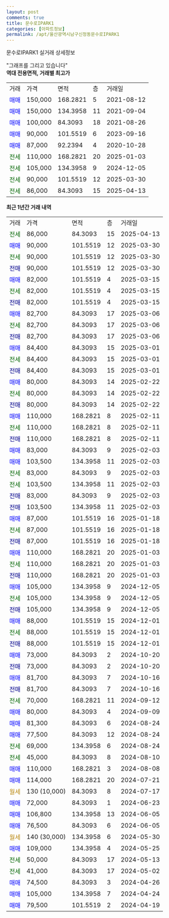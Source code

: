 ```yaml
---
layout: post
comments: true
title: 문수로IPARK1
categories: [아파트정보]
permalink: /apt/울산광역시남구신정동문수로IPARK1
---
```


문수로IPARK1 실거래 상세정보

<script type="text/javascript">
  google.charts.load('current', {'packages':['line', 'corechart']});
  google.charts.setOnLoadCallback(drawChart);

  function drawChart() {
    var data = new google.visualization.DataTable();
    data.addColumn('date', '거래일');
    data.addColumn('number', "매매");
    data.addColumn('number', "전세");
    data.addColumn('number', "전매");

    data.addRows([[new Date(Date.parse("2025-04-13")), null, 86000, null], [new Date(Date.parse("2025-03-30")), 90000, null, null], [new Date(Date.parse("2025-03-30")), null, 90000, null], [new Date(Date.parse("2025-03-30")), null, null, 90000], [new Date(Date.parse("2025-03-15")), 82000, null, null], [new Date(Date.parse("2025-03-15")), null, 82000, null], [new Date(Date.parse("2025-03-15")), null, null, 82000], [new Date(Date.parse("2025-03-06")), 82700, null, null], [new Date(Date.parse("2025-03-06")), null, 82700, null], [new Date(Date.parse("2025-03-06")), null, null, 82700], [new Date(Date.parse("2025-03-01")), 84400, null, null], [new Date(Date.parse("2025-03-01")), null, 84400, null], [new Date(Date.parse("2025-03-01")), null, null, 84400], [new Date(Date.parse("2025-02-22")), 80000, null, null], [new Date(Date.parse("2025-02-22")), null, 80000, null], [new Date(Date.parse("2025-02-22")), null, null, 80000], [new Date(Date.parse("2025-02-11")), 110000, null, null], [new Date(Date.parse("2025-02-11")), null, 110000, null], [new Date(Date.parse("2025-02-11")), null, null, 110000], [new Date(Date.parse("2025-02-03")), 83000, null, null], [new Date(Date.parse("2025-02-03")), 103500, null, null], [new Date(Date.parse("2025-02-03")), null, 83000, null], [new Date(Date.parse("2025-02-03")), null, 103500, null], [new Date(Date.parse("2025-02-03")), null, null, 83000], [new Date(Date.parse("2025-02-03")), null, null, 103500], [new Date(Date.parse("2025-01-18")), 87000, null, null], [new Date(Date.parse("2025-01-18")), null, 87000, null], [new Date(Date.parse("2025-01-18")), null, null, 87000], [new Date(Date.parse("2025-01-03")), 110000, null, null], [new Date(Date.parse("2025-01-03")), null, 110000, null], [new Date(Date.parse("2025-01-03")), null, null, 110000], [new Date(Date.parse("2024-12-05")), 105000, null, null], [new Date(Date.parse("2024-12-05")), null, 105000, null], [new Date(Date.parse("2024-12-05")), null, null, 105000], [new Date(Date.parse("2024-12-01")), 88000, null, null], [new Date(Date.parse("2024-12-01")), null, 88000, null], [new Date(Date.parse("2024-12-01")), null, null, 88000], [new Date(Date.parse("2024-10-20")), 73000, null, null], [new Date(Date.parse("2024-10-20")), null, null, 73000], [new Date(Date.parse("2024-10-16")), 81700, null, null], [new Date(Date.parse("2024-10-16")), null, null, 81700], [new Date(Date.parse("2024-09-12")), null, 70000, null], [new Date(Date.parse("2024-09-09")), 80000, null, null], [new Date(Date.parse("2024-08-24")), 81300, null, null], [new Date(Date.parse("2024-08-24")), 77500, null, null], [new Date(Date.parse("2024-08-24")), null, 69000, null], [new Date(Date.parse("2024-08-10")), null, 45000, null], [new Date(Date.parse("2024-08-08")), 110000, null, null], [new Date(Date.parse("2024-07-21")), 114000, null, null], [new Date(Date.parse("2024-07-17")), null, null, null], [new Date(Date.parse("2024-06-23")), 72000, null, null], [new Date(Date.parse("2024-06-05")), 106800, null, null], [new Date(Date.parse("2024-06-05")), 76500, null, null], [new Date(Date.parse("2024-05-30")), null, null, null], [new Date(Date.parse("2024-05-25")), 109000, null, null], [new Date(Date.parse("2024-05-13")), null, 50000, null], [new Date(Date.parse("2024-05-02")), null, 41000, null], [new Date(Date.parse("2024-04-26")), 74500, null, null], [new Date(Date.parse("2024-04-24")), 105000, null, null], [new Date(Date.parse("2024-04-19")), 79500, null, null]]);

    var options = {
      hAxis: {
        format: 'yyyy/MM/dd'
      },    
      lineWidth: 0,
      pointsVisible: true,    
      title: '최근 1년간 유형별 실거래가 분포',
      legend: { position: 'bottom' }
    };

    var formatter = new google.visualization.NumberFormat({pattern:'###,###'} );
    formatter.format(data, 1);
    formatter.format(data, 2);
    
    setTimeout(function() {
        var chart = new google.visualization.LineChart(document.getElementById('columnchart_material'));
        chart.draw(data, (options));
        document.getElementById('loading').style.display = 'none';
    }, 200);
  }
</script>


<div id="loading" style="z-index:20; display: block; margin-left: 0px">"그래프를 그리고 있습니다"</div>
<div id="columnchart_material" style="width: 95%; margin-left: 0px; display: block"></div>
<!-- contents start -->
<b>역대 전용면적, 거래별 최고가</b>
<table class="sortable">
    <tr>
      <td>거래</td>
      <td>가격</td>
      <td>면적</td>
      <td>층</td>
      <td>거래일</td>
    </tr>
        <tr>
          <td><a style="color: blue">매매</a></td>
          <td>150,000</td>
          <td>168.2821</td>
          <td>5</td>
          <td>2021-08-12</td>
        </tr>            <tr>
          <td><a style="color: blue">매매</a></td>
          <td>150,000</td>
          <td>134.3958</td>
          <td>11</td>
          <td>2021-09-04</td>
        </tr>            <tr>
          <td><a style="color: blue">매매</a></td>
          <td>100,000</td>
          <td>84.3093</td>
          <td>18</td>
          <td>2021-08-26</td>
        </tr>            <tr>
          <td><a style="color: blue">매매</a></td>
          <td>90,000</td>
          <td>101.5519</td>
          <td>6</td>
          <td>2023-09-16</td>
        </tr>            <tr>
          <td><a style="color: blue">매매</a></td>
          <td>87,000</td>
          <td>92.2394</td>
          <td>4</td>
          <td>2020-10-28</td>
        </tr>        
        <tr>
              <td><a style="color: darkgreen">전세</a></td>
              <td>110,000</td>
              <td>168.2821</td>
              <td>20</td>
              <td>2025-01-03</td>
            </tr>            <tr>
              <td><a style="color: darkgreen">전세</a></td>
              <td>105,000</td>
              <td>134.3958</td>
              <td>9</td>
              <td>2024-12-05</td>
            </tr>            <tr>
              <td><a style="color: darkgreen">전세</a></td>
              <td>90,000</td>
              <td>101.5519</td>
              <td>12</td>
              <td>2025-03-30</td>
            </tr>            <tr>
              <td><a style="color: darkgreen">전세</a></td>
              <td>86,000</td>
              <td>84.3093</td>
              <td>15</td>
              <td>2025-04-13</td>
            </tr>        
    
</table>

<b>최근 1년간 거래 내역</b>

<table class="sortable">
    <tr>
      <td>거래</td>
      <td>가격</td>
      <td>면적</td>
      <td>층</td>
      <td>거래일</td>
    </tr>
    <tr>
      <td><a style="color: darkgreen">전세</a></td>
      <td>86,000</td>
      <td>84.3093</td>
      <td>15</td>
      <td>2025-04-13</td>
    </tr>          <tr>
      <td><a style="color: blue">매매</a></td>
      <td>90,000</td>
      <td>101.5519</td>
      <td>12</td>
      <td>2025-03-30</td>
    </tr>          <tr>
      <td><a style="color: darkgreen">전세</a></td>
      <td>90,000</td>
      <td>101.5519</td>
      <td>12</td>
      <td>2025-03-30</td>
    </tr>          <tr>
      <td><a style="color: darkblue">전매</a></td>
      <td>90,000</td>
      <td>101.5519</td>
      <td>12</td>
      <td>2025-03-30</td>
    </tr>          <tr>
      <td><a style="color: blue">매매</a></td>
      <td>82,000</td>
      <td>101.5519</td>
      <td>4</td>
      <td>2025-03-15</td>
    </tr>          <tr>
      <td><a style="color: darkgreen">전세</a></td>
      <td>82,000</td>
      <td>101.5519</td>
      <td>4</td>
      <td>2025-03-15</td>
    </tr>          <tr>
      <td><a style="color: darkblue">전매</a></td>
      <td>82,000</td>
      <td>101.5519</td>
      <td>4</td>
      <td>2025-03-15</td>
    </tr>          <tr>
      <td><a style="color: blue">매매</a></td>
      <td>82,700</td>
      <td>84.3093</td>
      <td>17</td>
      <td>2025-03-06</td>
    </tr>          <tr>
      <td><a style="color: darkgreen">전세</a></td>
      <td>82,700</td>
      <td>84.3093</td>
      <td>17</td>
      <td>2025-03-06</td>
    </tr>          <tr>
      <td><a style="color: darkblue">전매</a></td>
      <td>82,700</td>
      <td>84.3093</td>
      <td>17</td>
      <td>2025-03-06</td>
    </tr>          <tr>
      <td><a style="color: blue">매매</a></td>
      <td>84,400</td>
      <td>84.3093</td>
      <td>15</td>
      <td>2025-03-01</td>
    </tr>          <tr>
      <td><a style="color: darkgreen">전세</a></td>
      <td>84,400</td>
      <td>84.3093</td>
      <td>15</td>
      <td>2025-03-01</td>
    </tr>          <tr>
      <td><a style="color: darkblue">전매</a></td>
      <td>84,400</td>
      <td>84.3093</td>
      <td>15</td>
      <td>2025-03-01</td>
    </tr>          <tr>
      <td><a style="color: blue">매매</a></td>
      <td>80,000</td>
      <td>84.3093</td>
      <td>14</td>
      <td>2025-02-22</td>
    </tr>          <tr>
      <td><a style="color: darkgreen">전세</a></td>
      <td>80,000</td>
      <td>84.3093</td>
      <td>14</td>
      <td>2025-02-22</td>
    </tr>          <tr>
      <td><a style="color: darkblue">전매</a></td>
      <td>80,000</td>
      <td>84.3093</td>
      <td>14</td>
      <td>2025-02-22</td>
    </tr>          <tr>
      <td><a style="color: blue">매매</a></td>
      <td>110,000</td>
      <td>168.2821</td>
      <td>8</td>
      <td>2025-02-11</td>
    </tr>          <tr>
      <td><a style="color: darkgreen">전세</a></td>
      <td>110,000</td>
      <td>168.2821</td>
      <td>8</td>
      <td>2025-02-11</td>
    </tr>          <tr>
      <td><a style="color: darkblue">전매</a></td>
      <td>110,000</td>
      <td>168.2821</td>
      <td>8</td>
      <td>2025-02-11</td>
    </tr>          <tr>
      <td><a style="color: blue">매매</a></td>
      <td>83,000</td>
      <td>84.3093</td>
      <td>9</td>
      <td>2025-02-03</td>
    </tr>          <tr>
      <td><a style="color: blue">매매</a></td>
      <td>103,500</td>
      <td>134.3958</td>
      <td>11</td>
      <td>2025-02-03</td>
    </tr>          <tr>
      <td><a style="color: darkgreen">전세</a></td>
      <td>83,000</td>
      <td>84.3093</td>
      <td>9</td>
      <td>2025-02-03</td>
    </tr>          <tr>
      <td><a style="color: darkgreen">전세</a></td>
      <td>103,500</td>
      <td>134.3958</td>
      <td>11</td>
      <td>2025-02-03</td>
    </tr>          <tr>
      <td><a style="color: darkblue">전매</a></td>
      <td>83,000</td>
      <td>84.3093</td>
      <td>9</td>
      <td>2025-02-03</td>
    </tr>          <tr>
      <td><a style="color: darkblue">전매</a></td>
      <td>103,500</td>
      <td>134.3958</td>
      <td>11</td>
      <td>2025-02-03</td>
    </tr>          <tr>
      <td><a style="color: blue">매매</a></td>
      <td>87,000</td>
      <td>101.5519</td>
      <td>16</td>
      <td>2025-01-18</td>
    </tr>          <tr>
      <td><a style="color: darkgreen">전세</a></td>
      <td>87,000</td>
      <td>101.5519</td>
      <td>16</td>
      <td>2025-01-18</td>
    </tr>          <tr>
      <td><a style="color: darkblue">전매</a></td>
      <td>87,000</td>
      <td>101.5519</td>
      <td>16</td>
      <td>2025-01-18</td>
    </tr>          <tr>
      <td><a style="color: blue">매매</a></td>
      <td>110,000</td>
      <td>168.2821</td>
      <td>20</td>
      <td>2025-01-03</td>
    </tr>          <tr>
      <td><a style="color: darkgreen">전세</a></td>
      <td>110,000</td>
      <td>168.2821</td>
      <td>20</td>
      <td>2025-01-03</td>
    </tr>          <tr>
      <td><a style="color: darkblue">전매</a></td>
      <td>110,000</td>
      <td>168.2821</td>
      <td>20</td>
      <td>2025-01-03</td>
    </tr>          <tr>
      <td><a style="color: blue">매매</a></td>
      <td>105,000</td>
      <td>134.3958</td>
      <td>9</td>
      <td>2024-12-05</td>
    </tr>          <tr>
      <td><a style="color: darkgreen">전세</a></td>
      <td>105,000</td>
      <td>134.3958</td>
      <td>9</td>
      <td>2024-12-05</td>
    </tr>          <tr>
      <td><a style="color: darkblue">전매</a></td>
      <td>105,000</td>
      <td>134.3958</td>
      <td>9</td>
      <td>2024-12-05</td>
    </tr>          <tr>
      <td><a style="color: blue">매매</a></td>
      <td>88,000</td>
      <td>101.5519</td>
      <td>15</td>
      <td>2024-12-01</td>
    </tr>          <tr>
      <td><a style="color: darkgreen">전세</a></td>
      <td>88,000</td>
      <td>101.5519</td>
      <td>15</td>
      <td>2024-12-01</td>
    </tr>          <tr>
      <td><a style="color: darkblue">전매</a></td>
      <td>88,000</td>
      <td>101.5519</td>
      <td>15</td>
      <td>2024-12-01</td>
    </tr>          <tr>
      <td><a style="color: blue">매매</a></td>
      <td>73,000</td>
      <td>84.3093</td>
      <td>2</td>
      <td>2024-10-20</td>
    </tr>          <tr>
      <td><a style="color: darkblue">전매</a></td>
      <td>73,000</td>
      <td>84.3093</td>
      <td>2</td>
      <td>2024-10-20</td>
    </tr>          <tr>
      <td><a style="color: blue">매매</a></td>
      <td>81,700</td>
      <td>84.3093</td>
      <td>7</td>
      <td>2024-10-16</td>
    </tr>          <tr>
      <td><a style="color: darkblue">전매</a></td>
      <td>81,700</td>
      <td>84.3093</td>
      <td>7</td>
      <td>2024-10-16</td>
    </tr>          <tr>
      <td><a style="color: darkgreen">전세</a></td>
      <td>70,000</td>
      <td>168.2821</td>
      <td>11</td>
      <td>2024-09-12</td>
    </tr>          <tr>
      <td><a style="color: blue">매매</a></td>
      <td>80,000</td>
      <td>84.3093</td>
      <td>4</td>
      <td>2024-09-09</td>
    </tr>          <tr>
      <td><a style="color: blue">매매</a></td>
      <td>81,300</td>
      <td>84.3093</td>
      <td>6</td>
      <td>2024-08-24</td>
    </tr>          <tr>
      <td><a style="color: blue">매매</a></td>
      <td>77,500</td>
      <td>84.3093</td>
      <td>12</td>
      <td>2024-08-24</td>
    </tr>          <tr>
      <td><a style="color: darkgreen">전세</a></td>
      <td>69,000</td>
      <td>134.3958</td>
      <td>6</td>
      <td>2024-08-24</td>
    </tr>          <tr>
      <td><a style="color: darkgreen">전세</a></td>
      <td>45,000</td>
      <td>84.3093</td>
      <td>8</td>
      <td>2024-08-10</td>
    </tr>          <tr>
      <td><a style="color: blue">매매</a></td>
      <td>110,000</td>
      <td>168.2821</td>
      <td>3</td>
      <td>2024-08-08</td>
    </tr>          <tr>
      <td><a style="color: blue">매매</a></td>
      <td>114,000</td>
      <td>168.2821</td>
      <td>20</td>
      <td>2024-07-21</td>
    </tr>          <tr>
      <td><a style="color: darkgoldenrod">월세</a></td>
      <td>130 (10,000)</td>
      <td>84.3093</td>
      <td>8</td>
      <td>2024-07-17</td>
    </tr>          <tr>
      <td><a style="color: blue">매매</a></td>
      <td>72,000</td>
      <td>84.3093</td>
      <td>1</td>
      <td>2024-06-23</td>
    </tr>          <tr>
      <td><a style="color: blue">매매</a></td>
      <td>106,800</td>
      <td>134.3958</td>
      <td>13</td>
      <td>2024-06-05</td>
    </tr>          <tr>
      <td><a style="color: blue">매매</a></td>
      <td>76,500</td>
      <td>84.3093</td>
      <td>6</td>
      <td>2024-06-05</td>
    </tr>          <tr>
      <td><a style="color: darkgoldenrod">월세</a></td>
      <td>140 (30,000)</td>
      <td>134.3958</td>
      <td>6</td>
      <td>2024-05-30</td>
    </tr>          <tr>
      <td><a style="color: blue">매매</a></td>
      <td>109,000</td>
      <td>134.3958</td>
      <td>4</td>
      <td>2024-05-25</td>
    </tr>          <tr>
      <td><a style="color: darkgreen">전세</a></td>
      <td>50,000</td>
      <td>84.3093</td>
      <td>17</td>
      <td>2024-05-13</td>
    </tr>          <tr>
      <td><a style="color: darkgreen">전세</a></td>
      <td>41,000</td>
      <td>84.3093</td>
      <td>17</td>
      <td>2024-05-02</td>
    </tr>          <tr>
      <td><a style="color: blue">매매</a></td>
      <td>74,500</td>
      <td>84.3093</td>
      <td>3</td>
      <td>2024-04-26</td>
    </tr>          <tr>
      <td><a style="color: blue">매매</a></td>
      <td>105,000</td>
      <td>134.3958</td>
      <td>7</td>
      <td>2024-04-24</td>
    </tr>          <tr>
      <td><a style="color: blue">매매</a></td>
      <td>79,500</td>
      <td>101.5519</td>
      <td>2</td>
      <td>2024-04-19</td>
    </tr>      </table>
<!-- contents end -->    

